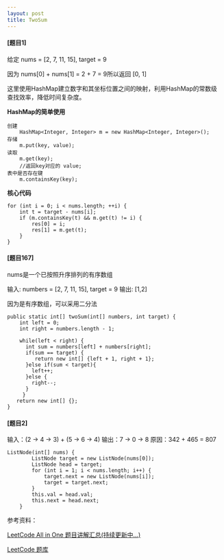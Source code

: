 ```yaml
---
layout: post
title: TwoSum
---
```


#### [题目1]

给定 nums = [2, 7, 11, 15], target = 9

因为 nums[0] + nums[1] = 2 + 7 = 9所以返回 [0, 1]

这里使用HashMap建立数字和其坐标位置之间的映射，利用HashMap的常数级查找效率，降低时间复杂度。

**HashMap的简单使用**

    创建
        HashMap<Integer, Integer> m = new HashMap<Integer, Integer>();
    存储
        m.put(key, value);
    读取
        m.get(key);
        //返回key对应的 value;
    表中是否存在键
        m.containsKey(key);
    
**核心代码**    
```
for (int i = 0; i < nums.length; ++i) {
    int t = target - nums[i];
    if (m.containsKey(t) && m.get(t) != i) {
        res[0] = i;
        res[1] = m.get(t);
    }
}
```

#### [题目167]
nums是一个已按照升序排列的有序数组

输入: numbers = [2, 7, 11, 15], target = 9 输出: [1,2]

因为是有序数组，可以采用二分法
```
public static int[] twoSum(int[] numbers, int target) {
    int left = 0;
    int right = numbers.length - 1;
     
    while(left < right) {
      int sum = numbers[left] + numbers[right];
      if(sum == target) {
      	 return new int[] {left + 1, right + 1};
      }else if(sum < target){
      	left++;     		
      }else {
        right--;
      }
     }
   return new int[] {};
}
```
#### [题目2]

输入：(2 -> 4 -> 3) + (5 -> 6 -> 4)
输出：7 -> 0 -> 8
原因：342 + 465 = 807

```
ListNode(int[] nums) {
        ListNode target = new ListNode(nums[0]);
        ListNode head = target;
        for (int i = 1; i < nums.length; i++) {
            target.next = new ListNode(nums[i]);
            target = target.next;
        }
        this.val = head.val;
        this.next = head.next;
    }
```












参考资料：

 [LeetCode All in One 题目讲解汇总(持续更新中...)](https://www.cnblogs.com/grandyang/p/4606334.html1)

[LeetCode 题库](https://leetcode-cn.com/problemset/all/)

